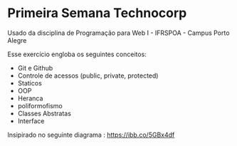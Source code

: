 # Primeira Semana Technocorp
Usado da disciplina de Programação para Web I - IFRSPOA - Campus Porto Alegre

Esse exercício engloba os seguintes conceitos:
  - Git e Github
  - Controle de acessos (public, private, protected)
  - Staticos
  - OOP
  - Heranca
  - poliformofismo
  - Classes Abstratas
  - Interface

Insipirado no seguinte diagrama :
https://ibb.co/5GBx4df
